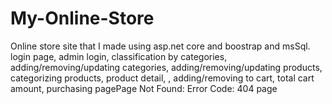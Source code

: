 # My-Online-Store
 Online store site that I made using asp.net core and boostrap and msSql.
login page, 
admin login, 
classification by categories,
adding/removing/updating categories,
adding/removing/updating products, 
categorizing products, product detail, , 
adding/removing to cart, 
total cart amount, 
purchasing pagePage Not Found: Error Code: 404 page
